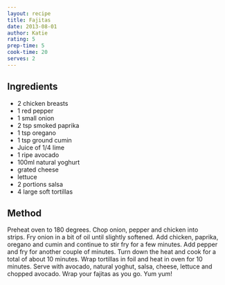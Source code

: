 ```yaml
---
layout: recipe
title: Fajitas
date: 2013-08-01
author: Katie
rating: 5
prep-time: 5
cook-time: 20
serves: 2
---
```


## Ingredients
- 2 chicken breasts
- 1 red pepper
- 1 small onion
- 2 tsp smoked paprika
- 1 tsp oregano
- 1 tsp ground cumin
- Juice of 1/4 lime
- 1 ripe avocado
- 100ml natural yoghurt
- grated cheese
- lettuce
- 2 portions salsa
- 4 large soft tortillas

## Method
Preheat oven to 180 degrees. Chop onion, pepper and chicken into strips. Fry onion in a bit of oil until slightly softened. Add chicken, paprika, oregano and cumin and continue to stir fry for a few minutes. Add pepper and fry for another couple of minutes. Turn down the heat and cook for a total of about 10 minutes. Wrap tortillas in foil and heat in oven for 10 minutes. Serve with avocado, natural yoghut, salsa, cheese, lettuce and chopped avocado.
Wrap your fajitas as you go. Yum yum!
